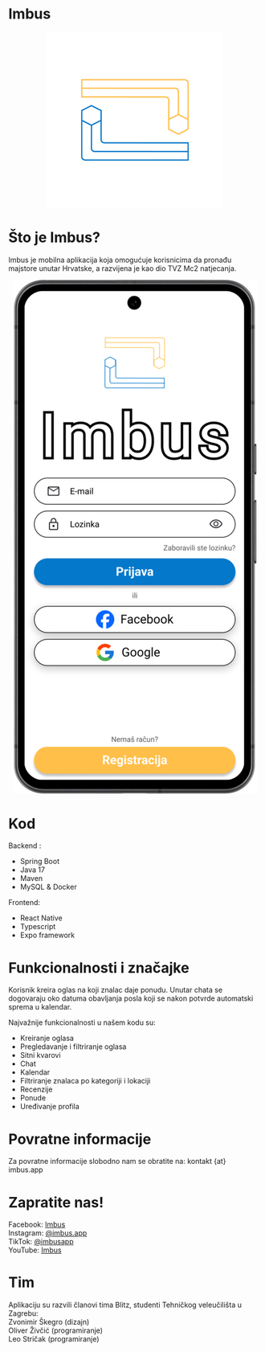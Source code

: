 # Imbus

<p align="center">
    <img src="./readmeimages/logo.png" alt="Imbus logo" width="350">
</p>

# Što je Imbus?

Imbus je mobilna aplikacija koja omogućuje korisnicima da pronađu majstore unutar Hrvatske, a razvijena je kao dio TVZ Mc2 natjecanja.

<p align="center">
    <img src="./readmeimages/mockupsignup.png" alt="Imbus logo">
</p>

# Kod

Backend :
- Spring Boot
- Java 17
- Maven
- MySQL & Docker

Frontend:
- React Native
- Typescript
- Expo framework


# Funkcionalnosti i značajke

Korisnik kreira oglas na koji znalac daje ponudu. Unutar chata se dogovaraju oko datuma obavljanja posla koji se nakon potvrde automatski sprema u kalendar.

Najvažnije funkcionalnosti u našem kodu su:
- Kreiranje oglasa
- Pregledavanje i filtriranje oglasa
- Sitni kvarovi
- Chat
- Kalendar
- Filtriranje znalaca po kategoriji i lokaciji
- Recenzije
- Ponude
- Uređivanje profila

# Povratne informacije

Za povratne informacije slobodno nam se obratite na: kontakt {at} imbus.app

# Zapratite nas!

Facebook: [Imbus](https://web.facebook.com/profile.php?id=61559428845944)\
Instagram: [@imbus.app](https://www.instagram.com/imbus.app/)\
TikTok: [@imbusapp](https://tiktok.com/@imbusapp)\
YouTube: [Imbus](https://www.youtube.com/channel/UCjQ2bPtZzMhlNQ8rSvgls-Q)


# Tim

Aplikaciju su razvili članovi tima Blitz, studenti Tehničkog veleučilišta u Zagrebu:\
Zvonimir Škegro (dizajn)\
Oliver Živčić (programiranje)\
Leo Stričak (programiranje)